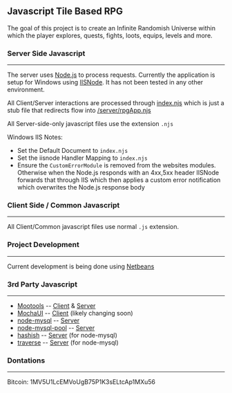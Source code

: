 Javascript Tile Based RPG
-------------------------

The goal of this project is to create an Infinite Randomish Universe within which the player explores, quests, fights, loots, equips, levels and more.

### Server Side Javascript
--------------------------


The server uses [Node.js](http://www.nodejs.org) to process requests.
Currently the application is setup for Windows using [IISNode](https://github.com/tjanczuk/iisnode).
It has not been tested in any other environment.

All Client/Server interactions are processed through [index.njs](https://github.com/Probed/RPG/blob/master/index.njs) which is just a stub file that redirects flow into [/server/rpgApp.njs](https://github.com/Probed/RPG/blob/master/server/rpgApp.njs)

All Server-side-only javascript files use the extension `.njs`

Windows IIS Notes:

* Set the Default Document to `index.njs`
* Set the iisnode Handler Mapping to `index.njs`
* Ensure the `CustomErrorModule` is removed from the websites modules. Otherwise when the Node.js responds with an 4xx,5xx header IISNode forwards that through IIS which then applies a custom error notification which overwrites the Node.js response body


### Client Side / Common Javascript
-----------------------------------

All Client/Common javascript files use normal `.js` extension.


### Project Development
------------

Current development is being done using [Netbeans](http://www.netbeans.org/)

### 3rd Party Javascript
------------------------

* [Mootools](http://www.mootools.com) -- [Client](https://github.com/Probed/RPG/tree/master/client/mootools) & [Server](https://github.com/Probed/RPG/blob/master/server/mootools-core-1.4.2-server.njs)
* [MochaUI](http://mochaui.org/) -- [Client](https://github.com/Probed/RPG/tree/master/client/mochaui) (likely changing soon)
* [node-mysql](https://github.com/felixge/node-mysql) -- [Server](https://github.com/Probed/RPG/tree/master/node_modules)
* [node-mysql-pool](https://github.com/Kijewski/node-mysql-pool) -- [Server](https://github.com/Probed/RPG/tree/master/node_modules)
* [hashish](http://github.com/substack/node-hashish) -- [Server](https://github.com/Probed/RPG/tree/master/node_modules) (for node-mysql)
* [traverse](http://github.com/substack/js-traverse) -- [Server](https://github.com/Probed/RPG/tree/master/node_modules) (for node-mysql)

### Dontations
--------------

Bitcoin: 1MV5U1LcEMVoUgB75P1K3sELtcAp1MXu56